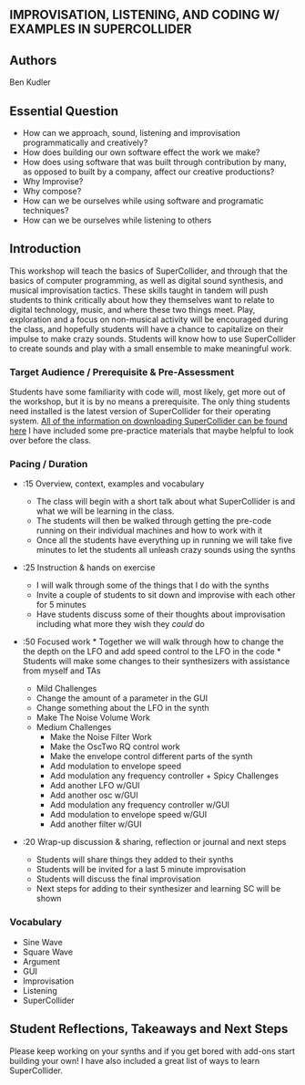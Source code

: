 ## IMPROVISATION, LISTENING, AND CODING W/ EXAMPLES IN SUPERCOLLIDER

## Authors
Ben Kudler

## Essential Question
- How can we approach, sound, listening and improvisation programmatically and creatively?
- How does building our own software effect the work we make?
- How does using software that was built through contribution by many, as opposed to built by a company, affect our creative productions?
- Why Improvise?
- Why compose?
- How can we be ourselves while using software and programatic techniques?
- How can we be ourselves while listening to others

## Introduction
This workshop will teach the basics of SuperCollider, and through that the basics of computer programming, as well as digital sound synthesis, and musical improvisation tactics. These skills taught in tandem will push students to think critically about how they themselves want to relate to digital technology, music, and where these two things meet. Play, exploration and a focus on non-musical activity will be encouraged during the class, and hopefully students will have a chance to capitalize on their impulse to make crazy sounds. Students will know how to use SuperCollider to create sounds and play with a small ensemble to make meaningful work.

### Target Audience / Prerequisite & Pre-Assessment
Students have some familiarity with code will, most likely, get more out of the workshop, but it is by no means a prerequisite. The only thing students need installed is the latest version of SuperCollider for their operating system. 
[All of the information on downloading SuperCollider can be found here](https://supercollider.github.io/download)
I have included some pre-practice materials that maybe helpful to look over before the class.

### Pacing / Duration
  * :15 Overview, context, examples and vocabulary 
    * The class will begin with a short talk about what SuperCollider is and what we will be learning in the class. 
    * The students will then be walked through getting the pre-code running on their individual machines and how to work with it
    * Once all the students have everything up in running we will take five minutes to let the students all unleash crazy sounds using the synths
  * :25 Instruction & hands on exercise 
    * I will walk through some of the things that I do with the synths
    * Invite a couple of students to sit down and improvise with each other for 5 minutes
    * Have students discuss some of their thoughts about improvisation including what more they wish they _could_ do
  *  :50 Focused work 
    * Together we will walk through how to change the the depth on the LFO and add speed control to the LFO in the code
    * Students will make some changes to their synthesizers with assistance from myself and TAs
      + Mild Challenges
       + Change the amount of a parameter in the GUI
       + Change something about the LFO in the synth
       + Make The Noise Volume Work
     + Medium Challenges
       + Make the Noise Filter Work
       + Make the OscTwo RQ control work
       + Make the envelope control different parts of the synth
       + Add modulation to envelope speed
       + Add modulation any frequency controller
    + Spicy Challenges
       + Add another LFO w/GUI
       + Add another osc w/GUI
       + Add modulation any frequency controller w/GUI
       + Add modulation to envelope speed w/GUI
       + Add another filter w/GUI
     
  * :20 Wrap-up discussion & sharing, reflection or journal and next steps
    * Students will share things they added to their synths
    * Students will be invited for a last 5 minute improvisation
    * Students will discuss the final improvisation
    * Next steps for adding to their synthesizer and learning SC will be shown


### Vocabulary
  * Sine Wave
  * Square Wave
  * Argument
  * GUI
  * Improvisation
  * Listening
  * SuperCollider


## Student Reflections, Takeaways and Next Steps
Please keep working on your synths and if you get bored with add-ons start building your own!
I have also included a great list of ways to learn SuperCollider.
